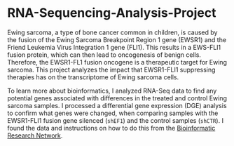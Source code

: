 # RNA-Sequencing-Analysis-Project
Ewing sarcoma, a type of bone cancer common in children, is caused by the fusion of the Ewing Sarcoma Breakpoint Region 1 gene (EWSR1) and the Friend Leukemia Virus Integration 1 gene (FLI1). This results in a EWS-FLI1 fusion protein, which can then lead to oncogenesis of benign cells. Therefore, the EWSR1-FL1 fusion oncogene  is a therapeutic target for Ewing sarcoma. This project analyzes the impact that EWSR1-FLI1 suppressing therapies has on the transcriptome of Ewing sarcoma cells. 

To learn more about bioinformatics, I analyzed RNA-Seq data to find any potential genes associated with differences in the treated and control Ewing sarcoma samples. I processed a differential gene expression (DGE) analysis to confirm what genes were changed, when comparing samples with the EWSR1-FLI1 fusion gene silenced (`shEF1`) and the control samples (`shCTR`). I found the data and instructions on how to do this from the [Bioinformatic Research Network](https://github.com/Bioinformatics-Research-Network/skill-assessments/tree/main/RNA-Seq%20Analysis).
